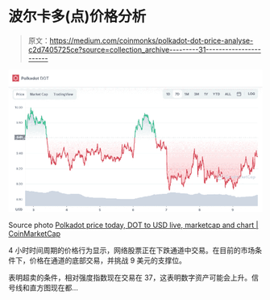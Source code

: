 # 波尔卡多(点)价格分析

> 原文：<https://medium.com/coinmonks/polkadot-dot-price-analyse-c2d7405725ce?source=collection_archive---------31----------------------->

![](img/ce953d069bd5550fb0837bcef0d01fac.png)

Source photo [Polkadot price today, DOT to USD live, marketcap and chart | CoinMarketCap](https://coinmarketcap.com/currencies/polkadot-new/)

4 小时时间周期的价格行为显示，网络股票正在下跌通道中交易。在目前的市场条件下，价格在通道的底部交易，并挑战 9 美元的支撑位。

表明超卖的条件，相对强度指数现在交易在 37，这表明数字资产可能会上升。信号线和直方图现在都…